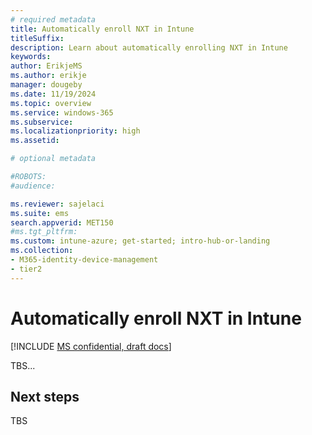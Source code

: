 ```yaml
---
# required metadata
title: Automatically enroll NXT in Intune
titleSuffix:
description: Learn about automatically enrolling NXT in Intune
keywords:
author: ErikjeMS  
ms.author: erikje
manager: dougeby
ms.date: 11/19/2024
ms.topic: overview
ms.service: windows-365
ms.subservice:
ms.localizationpriority: high
ms.assetid: 

# optional metadata

#ROBOTS:
#audience:

ms.reviewer: sajelaci
ms.suite: ems
search.appverid: MET150
#ms.tgt_pltfrm:
ms.custom: intune-azure; get-started; intro-hub-or-landing
ms.collection:
- M365-identity-device-management
- tier2
---
```


# Automatically enroll NXT in Intune

[!INCLUDE [MS confidential, draft docs](../includes/draft-doc.md)]

TBS...


<!-- ########################## -->
## Next steps

TBS